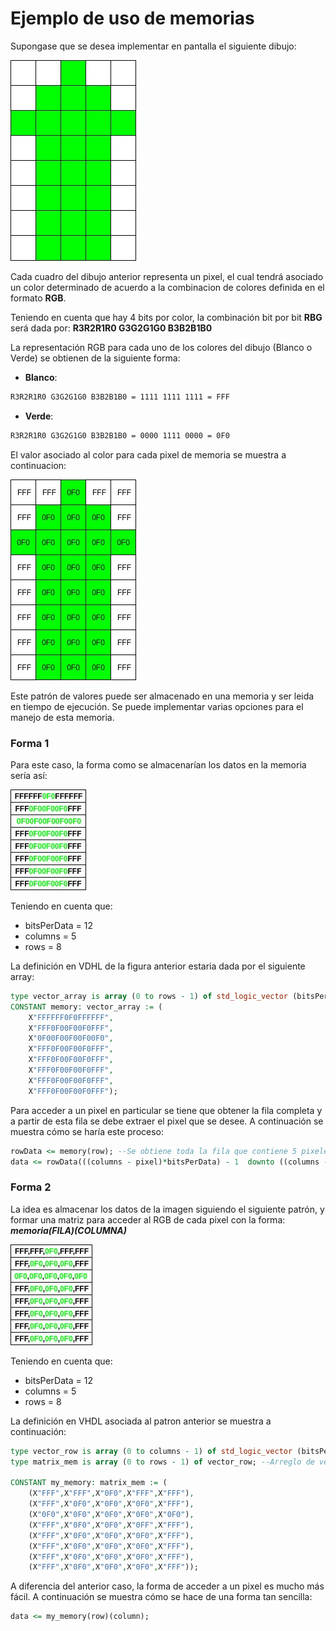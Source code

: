 # Ejemplo de uso de memorias #

Supongase que se desea implementar en pantalla el siguiente dibujo:

![patron](mem_example.jpg)

Cada cuadro del dibujo anterior representa un pixel, el cual tendrá asociado un color determinado de acuerdo a la combinacion de colores definida en el formato **RGB**. 

Teniendo en cuenta que hay 4 bits por color, la combinación bit por bit **RBG** será dada por: **R3R2R1R0 G3G2G1G0 B3B2B1B0** 

La representación RGB para cada uno de los colores del dibujo (Blanco o Verde) se obtienen de la siguiente forma: 

* **Blanco**: 
```bash  
R3R2R1R0 G3G2G1G0 B3B2B1B0 = 1111 1111 1111 = FFF
```

* **Verde**: 

```bash  
R3R2R1R0 G3G2G1G0 B3B2B1B0 = 0000 1111 0000 = 0F0
```

El valor asociado al color para cada pixel de memoria se muestra a continuacion:

![patron](mem_example2.jpg) 

Este patrón de valores puede ser almacenado en una memoria y ser leida en tiempo de ejecución. Se puede implementar varias opciones para el manejo de esta memoria.

### Forma 1 ###

Para este caso, la forma como se almacenarían los datos en la memoria sería así: 

![patron](mem_example3.jpg) 

Teniendo en cuenta que:
* bitsPerData = 12
* columns = 5
* rows = 8

La definición en VDHL de la figura anterior estaria dada por el siguiente array:

```vhdl
type vector_array is array (0 to rows - 1) of std_logic_vector (bitsPerData*columns -1 downto 0);
CONSTANT memory: vector_array := ( 
	X"FFFFFF0F0FFFFFF",
	X"FFF0F00F00F0FFF",
	X"0F00F00F00F00F0",
	X"FFF0F00F00F0FFF", 
	X"FFF0F00F00F0FFF",
	X"FFF0F00F00F0FFF",
	X"FFF0F00F00F0FFF",
	X"FFF0F00F00F0FFF");
```

Para acceder a un pixel en particular se tiene que obtener la fila completa y a partir de esta fila se debe extraer el pixel que se desee. A continuación se muestra cómo se haría este proceso: 

```vhdl
rowData <= memory(row); --Se obtiene toda la fila que contiene 5 pixeles
data <= rowData(((columns - pixel)*bitsPerData) - 1  downto ((columns - 1) - pixel)*bitsPerData);
```

### Forma 2 ###

La idea es almacenar los datos de la imagen siguiendo el siguiente patrón, y formar una matriz para acceder al RGB de cada pixel con la forma:  ***memoria(FILA)(COLUMNA)***

![patron](mem_example4.jpg) 

Teniendo en cuenta que:
* bitsPerData = 12
* columns = 5
* rows = 8
  
La definición en VHDL asociada al patron anterior se muestra a continuación:

```vhdl
type vector_row is array (0 to columns - 1) of std_logic_vector (bitsPerData - 1 downto 0); --Array que define una fila
type matrix_mem is array (0 to rows - 1) of vector_row; --Arreglo de vectores = MATRIZ

CONSTANT my_memory: matrix_mem := ( 
	(X"FFF",X"FFF",X"0F0",X"FFF",X"FFF"),
	(X"FFF",X"0F0",X"0F0",X"0F0",X"FFF"),
	(X"0F0",X"0F0",X"0F0",X"0F0",X"0F0"),
	(X"FFF",X"0F0",X"0F0",X"0FF",X"FFF"),
	(X"FFF",X"0F0",X"0F0",X"0F0",X"FFF"),
	(X"FFF",X"0F0",X"0F0",X"0F0",X"FFF"),
	(X"FFF",X"0F0",X"0F0",X"0F0",X"FFF"),
	(X"FFF",X"0F0",X"0F0",X"0F0",X"FFF"));
```

A diferencia del anterior caso, la forma de acceder a un pixel es mucho más fácil. A continuación se muestra cómo se hace de una forma tan sencilla:

```vhd
data <= my_memory(row)(column);
```

